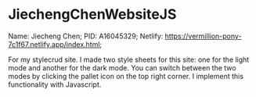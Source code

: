 # JiechengChenWebsiteJS

Name: Jiecheng Chen;
PID: A16045329;
Netlify: https://vermillion-pony-7c1f67.netlify.app/index.html;


For my stylecrud site. I made two style sheets for this site: one for the light mode and another for the dark mode. You can switch between the two modes by clicking the pallet icon on the top right corner. I implement this functionality with Javascript.

